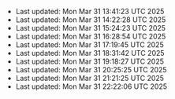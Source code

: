 
- Last updated: Mon Mar 31 13:41:23 UTC 2025
- Last updated: Mon Mar 31 14:22:28 UTC 2025
- Last updated: Mon Mar 31 15:24:23 UTC 2025
- Last updated: Mon Mar 31 16:28:54 UTC 2025
- Last updated: Mon Mar 31 17:19:45 UTC 2025
- Last updated: Mon Mar 31 18:31:42 UTC 2025
- Last updated: Mon Mar 31 19:18:27 UTC 2025
- Last updated: Mon Mar 31 20:25:25 UTC 2025
- Last updated: Mon Mar 31 21:21:25 UTC 2025
- Last updated: Mon Mar 31 22:22:06 UTC 2025
